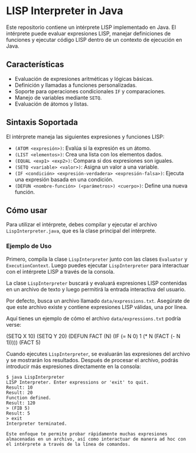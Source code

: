 # LISP Interpreter in Java

Este repositorio contiene un intérprete LISP implementado en Java. El intérprete puede evaluar expresiones LISP, manejar definiciones de funciones y ejecutar código LISP dentro de un contexto de ejecución en Java.

## Características

- Evaluación de expresiones aritméticas y lógicas básicas.
- Definición y llamadas a funciones personalizadas.
- Soporte para operaciones condicionales `IF` y comparaciones.
- Manejo de variables mediante `SETQ`.
- Evaluación de átomos y listas.

## Sintaxis Soportada

El intérprete maneja las siguientes expresiones y funciones LISP:

- `(ATOM <expresión>)`: Evalúa si la expresión es un átomo.
- `(LIST <elementos>)`: Crea una lista con los elementos dados.
- `(EQUAL <exp1> <exp2>)`: Compara si dos expresiones son iguales.
- `(SETQ <variable> <valor>)`: Asigna un valor a una variable.
- `(IF <condición> <expresión-verdadera> <expresión-falsa>)`: Ejecuta una expresión basada en una condición.
- `(DEFUN <nombre-función> (<parámetros>) <cuerpo>)`: Define una nueva función.

## Cómo usar

Para utilizar el intérprete, debes compilar y ejecutar el archivo `LispInterpreter.java`, que es la clase principal del intérprete.

### Ejemplo de Uso

Primero, compila la clase `LispInterpreter` junto con las clases `Evaluator` y `ExecutionContext`. Luego puedes ejecutar `LispInterpreter` para interactuar con el intérprete LISP a través de la consola. 

La clase `LispInterpreter` buscará y evaluará expresiones LISP contenidas en un archivo de texto y luego permitirá la entrada interactiva del usuario. 

Por defecto, busca un archivo llamado `data/expressions.txt`. Asegúrate de que este archivo existe y contiene expresiones LISP válidas, una por línea. 

Aquí tienes un ejemplo de cómo el archivo `data/expressions.txt` podría verse:

(SETQ X 10)
(SETQ Y 20)
(DEFUN FACT (N) (IF (= N 0) 1 (* N (FACT (- N 1)))))
(FACT 5)


Cuando ejecutes `LispInterpreter`, se evaluarán las expresiones del archivo y se mostrarán los resultados. Después de procesar el archivo, podrás introducir más expresiones directamente en la consola:

```shell
$ java LispInterpreter
LISP Interpreter. Enter expressions or 'exit' to quit.
Result: 10
Result: 20
Function defined.
Result: 120
> (FIB 5)
Result: 5
> exit
Interpreter terminated.

Este enfoque te permite probar rápidamente muchas expresiones almacenadas en un archivo, así como interactuar de manera ad hoc con el intérprete a través de la línea de comandos.
